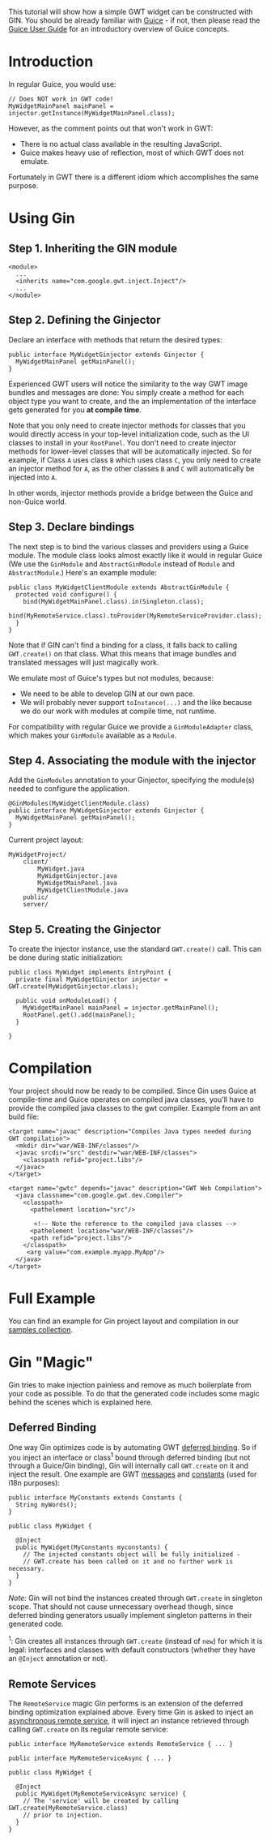 This tutorial will show how a simple GWT widget can be constructed with GIN. You should be already familiar with [Guice](http://code.google.com/p/google-guice/) - if not, then please read the [Guice User Guide](http://code.google.com/p/google-guice/wiki/Motivation?tm=6) for an introductory overview of Guice concepts.



# Introduction #

In regular Guice, you would use:

```
// Does NOT work in GWT code!
MyWidgetMainPanel mainPanel = injector.getInstance(MyWidgetMainPanel.class);
```

However, as the comment points out that won't work in GWT:
  * There is no actual class available in the resulting JavaScript.
  * Guice makes heavy use of reflection, most of which GWT does not emulate.

Fortunately in GWT there is a different idiom which accomplishes the same purpose.

# Using Gin #

## Step 1. Inheriting the GIN module ##
```
<module>
  ...
  <inherits name="com.google.gwt.inject.Inject"/>
  ...
</module>
```

## Step 2. Defining the Ginjector ##
Declare an interface with methods that return the desired types:

```
public interface MyWidgetGinjector extends Ginjector {
  MyWidgetMainPanel getMainPanel();
}
```

Experienced GWT users will notice the similarity to the way GWT image bundles and messages are done: You simply create a method for each object type you want to create, and the an implementation of the interface gets generated for you **at compile time**.

Note that you only need to create injector methods for classes that you would directly access in your top-level initialization code, such as the UI classes to install in your `RootPanel`. You don't need to create injector methods for lower-level classes that will be automatically injected. So for example, if Class `A` uses class `B` which uses class `C`, you only need to create an injector method for `A`, as the other classes `B` and `C` will automatically be injected into `A`.

In other words, injector methods provide a bridge between the Guice and non-Guice world.

## Step 3. Declare bindings ##

The next step is to bind the various classes and providers using a Guice module. The module class looks almost exactly like it would in regular Guice (We use the `GinModule` and `AbstractGinModule` instead of `Module` and `AbstractModule`.) Here's an example module:

```
public class MyWidgetClientModule extends AbstractGinModule {
  protected void configure() {
    bind(MyWidgetMainPanel.class).in(Singleton.class);
    bind(MyRemoteService.class).toProvider(MyRemoteServiceProvider.class);
  }
}
```

Note that if GIN can't find a binding for a class, it falls back to calling `GWT.create()` on that class. What this means that image bundles and translated messages will just magically work.

We emulate most of Guice's types but not modules, because:
  * We need to be able to develop GIN at our own pace.
  * We will probably never support `toInstance(...)` and the like because we do our work with modules at compile time, not runtime.

For compatibility with regular Guice we provide a `GinModuleAdapter` class, which makes your `GinModule` available as a `Module`.

## Step 4. Associating the module with the injector ##

Add the `GinModules` annotation to your Ginjector, specifying the module(s) needed to configure the application.

```
@GinModules(MyWidgetClientModule.class)
public interface MyWidgetGinjector extends Ginjector {
  MyWidgetMainPanel getMainPanel();
}
```

Current project layout:
```
MyWidgetProject/
    client/
        MyWidget.java
        MyWidgetGinjector.java
        MyWidgetMainPanel.java
        MyWidgetClientModule.java
    public/
    server/
```

## Step 5. Creating the Ginjector ##

To create the injector instance, use the standard `GWT.create()` call. This can be done during static initialization:

```
public class MyWidget implements EntryPoint {
  private final MyWidgetGinjector injector = GWT.create(MyWidgetGinjector.class);

  public void onModuleLoad() {
    MyWidgetMainPanel mainPanel = injector.getMainPanel();
    RootPanel.get().add(mainPanel);
  }

}
```

# Compilation #

Your project should now be ready to be compiled. Since Gin uses Guice at compile-time and Guice operates on compiled java classes, you'll have to provide the compiled java classes to the gwt compiler. Example from an ant build file:

```
<target name="javac" description="Compiles Java types needed during GWT compilation">
  <mkdir dir="war/WEB-INF/classes"/>
  <javac srcdir="src" destdir="war/WEB-INF/classes">
    <classpath refid="project.libs"/>
  </javac>
</target>

<target name="gwtc" depends="javac" description="GWT Web Compilation">
  <java classname="com.google.gwt.dev.Compiler">
    <classpath>
      <pathelement location="src"/>

       <!-- Note the reference to the compiled java classes -->
      <pathelement location="war/WEB-INF/classes"/>
      <path refid="project.libs"/>
    </classpath>
     <arg value="com.example.myapp.MyApp"/>
  </java>
</target>
```

# Full Example #

You can find an example for Gin project layout and compilation in our [samples collection](http://code.google.com/p/google-gin/source/browse/trunk/samples/).

# Gin "Magic" #

Gin tries to make injection painless and remove as much boilerplate from your code as possible. To do that the generated code includes some magic behind the scenes which is explained here.

## Deferred Binding ##

One way Gin optimizes code is by automating GWT [deferred binding](http://code.google.com/webtoolkit/doc/latest/DevGuideCodingBasics.html#DevGuideDeferredBinding). So if you inject an interface or class<sup>1</sup> bound through deferred binding (but not through a Guice/Gin binding), Gin will internally call `GWT.create` on it and inject the result. One example are GWT [messages](http://google-web-toolkit.googlecode.com/svn/javadoc/2.0/com/google/gwt/i18n/client/Messages.html) and [constants](http://google-web-toolkit.googlecode.com/svn/javadoc/2.0/com/google/gwt/i18n/client/Constants.html) (used for i18n purposes):

```
public interface MyConstants extends Constants {
  String myWords();
}

public class MyWidget {

  @Inject
  public MyWidget(MyConstants myconstants) {
    // The injected constants object will be fully initialized - 
    // GWT.create has been called on it and no further work is necessary.
  }
}
```

_Note:_ Gin will not bind the instances created through `GWT.create` in singleton scope. That should not cause unnecessary overhead though, since deferred binding generators usually implement singleton patterns in their generated code.

<sup>1</sup>: Gin creates all instances through `GWT.create` (instead of `new`) for which it is legal: interfaces and classes with default constructors (whether they have an `@Inject` annotation or not).

## Remote Services ##

The `RemoteService` magic Gin performs is an extension of the deferred binding optimization explained above. Every time Gin is asked to inject an [asynchronous remote service](http://code.google.com/webtoolkit/doc/latest/DevGuideServerCommunication.html#DevGuideMakingACall), it will inject an instance retrieved through calling `GWT.create` on its regular remote service:

```
public interface MyRemoteService extends RemoteService { ... }

public interface MyRemoteServiceAsync { ... }

public class MyWidget {
  
  @Inject
  public MyWidget(MyRemoteServiceAsync service) {
    // The 'service' will be created by calling GWT.create(MyRemoteService.class)
    // prior to injection. 
  }
}
```
